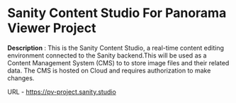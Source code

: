 # Sanity Content Studio For Panorama Viewer Project

**Description** : This is the Sanity Content Studio, a real-time content editing environment connected to the Sanity backend.This will be used as a Content Management System (CMS) to to store image files and their related data. The CMS is hosted on Cloud and requires authorization to make changes.

URL - https://pv-project.sanity.studio







